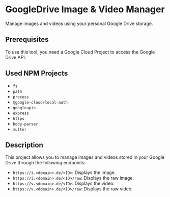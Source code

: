 # GoogleDrive Image & Video Manager

Manage images and videos using your personal Google Drive storage.

## Prerequisites

To use this tool, you need a Google Cloud Project to access the Google Drive API.

## Used NPM Projects

- `fs`
- `path`
- `process`
- `@google-cloud/local-auth`
- `googleapis`
- `express`
- `https`
- `body-parser`
- `multer`

## Description

This project allows you to manage images and videos stored in your Google Drive through the following endpoints:

- `https://i.<domain>.de/<ID>`: Displays the image.
- `https://i.<domain>.de/<ID>/raw`: Displays the raw image.
- `https://v.<domain>.de/<ID>`: Displays the video.
- `https://v.<domain>.de/<ID>/raw`: Displays the raw video.
